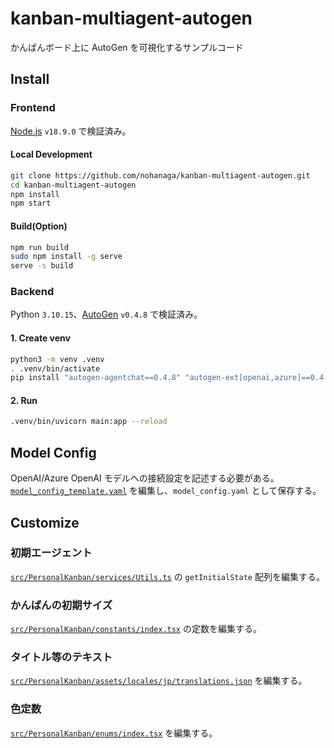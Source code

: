 # kanban-multiagent-autogen
かんばんボード上に AutoGen を可視化するサンプルコード

## Install

### Frontend
[Node.js](https://nodejs.org/ja/download) `v18.9.0` で検証済み。
#### Local Development

```bash
git clone https://github.com/nohanaga/kanban-multiagent-autogen.git
cd kanban-multiagent-autogen
npm install
npm start
```

#### Build(Option)

```bash
npm run build
sudo npm install -g serve
serve -s build
```

### Backend
Python `3.10.15`、[AutoGen](https://microsoft.github.io/autogen/stable/index.html) `v0.4.8` で検証済み。

#### 1. Create venv

```bash
python3 -m venv .venv
. .venv/bin/activate
pip install "autogen-agentchat==0.4.8" "autogen-ext[openai,azure]==0.4.8" "fastapi" "uvicorn[standard]" "PyYAML"
```

#### 2. Run
```bash
.venv/bin/uvicorn main:app --reload
```

## Model Config
OpenAI/Azure OpenAI モデルへの接続設定を記述する必要がある。
[`model_config_template.yaml`](model_config_template.yaml) を編集し、`model_config.yaml` として保存する。

## Customize
### 初期エージェント
[`src/PersonalKanban/services/Utils.ts`](src/PersonalKanban/services/Utils.ts#L62) の `getInitialState` 配列を編集する。

### かんばんの初期サイズ
[`src/PersonalKanban/constants/index.tsx`](src/PersonalKanban/constants/index.tsx) の定数を編集する。

### タイトル等のテキスト
[`src/PersonalKanban/assets/locales/jp/translations.json`](src/PersonalKanban/assets/locales/jp/translations.json) を編集する。

### 色定数
[`src/PersonalKanban/enums/index.tsx`](src/PersonalKanban/enums/index.tsx) を編集する。
